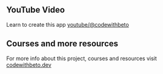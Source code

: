 ## YouTube Video

Learn to create this app [youtube/@codewithbeto](https://www.youtube.com/@codewithbeto)

## Courses and more resources

For more info about this project, courses and resources visit [codewithbeto.dev](https://codewithbeto.dev)
